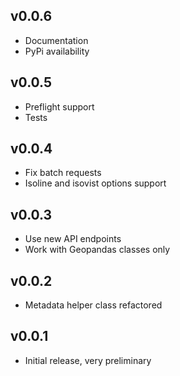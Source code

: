 ## v0.0.6

* Documentation
* PyPi availability

## v0.0.5

* Preflight support
* Tests


## v0.0.4

* Fix batch requests
* Isoline and isovist options support


## v0.0.3

* Use new API endpoints
* Work with Geopandas classes only


## v0.0.2

* Metadata helper class refactored


## v0.0.1

* Initial release, very preliminary
